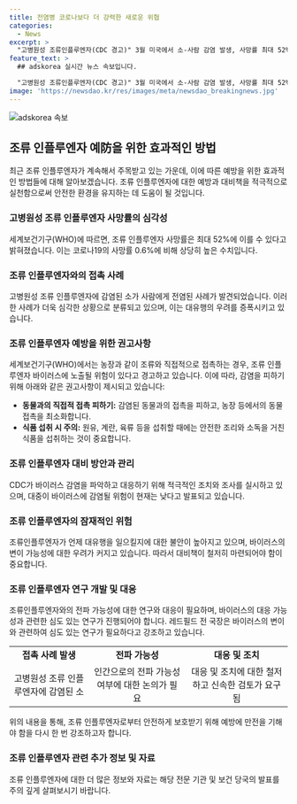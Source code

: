 ```yaml
---
title: 전염병 코로나보다 더 강력한 새로운 위협
categories:
  - News
excerpt: >
  "고병원성 조류인플루엔자(CDC 경고)" 3월 미국에서 소-사람 감염 발생, 사망률 최대 52%, 인플루엔자 대유행 우려. CDC는 바이러스 변이로 전파 가능성 경고, 인플루엔자 예방을 위한 동물과의 접촉 피하고 섭취 시 음식 조리 권고. 全종류인플루엔자 방역 필요성 강조.
feature_text: >
  ## adskorea 실시간 뉴스 속보입니다.

  "고병원성 조류인플루엔자(CDC 경고)" 3월 미국에서 소-사람 감염 발생, 사망률 최대 52%, 인플루엔자 대유행 우려. CDC는 바이러스 변이로 전파 가능성 경고, 인플루엔자 예방을 위한 동물과의 접촉 피하고 섭취 시 음식 조리 권고. 全종류인플루엔자 방역 필요성 강조.
image: 'https://newsdao.kr/res/images/meta/newsdao_breakingnews.jpg'
---
```


<p><img src="https://newsdao.kr/res/images/meta/newsdao_breakingnews.jpg" alt="adskorea 속보" /></p>

<h2 data-ke-size="size26">조류 인플루엔자 예防을 위한 효과적인 방법</h2>

<p data-ke-size="size16">최근 조류 인플루엔자가 계속해서 주목받고 있는 가운데, 이에 따른 예방을 위한 효과적인 방법들에 대해 알아보겠습니다. 조류 인플루엔자에 대한 예방과 대비책을 적극적으로 실천함으로써 안전한 환경을 유지하는 데 도움이 될 것입니다.</p>

<h3 data-ke-size="size24">고병원성 조류 인플루엔자 사망률의 심각성</h3>

<p data-ke-size="size16">세계보건기구(WHO)에 따르면, 조류 인플루엔자 사망률은 최대 52%에 이를 수 있다고 밝혀졌습니다. 이는 코로나19의 사망률 0.6%에 비해 상당히 높은 수치입니다.</p>

<h3 data-ke-size="size24">조류 인플루엔자와의 접촉 사례</h3>

<p data-ke-size="size16">고병원성 조류 인플루엔자에 감염된 소가 사람에게 전염된 사례가 발견되었습니다. 이러한 사례가 더욱 심각한 상황으로 분류되고 있으며, 이는 대유행의 우려를 증폭시키고 있습니다.</p>

<h3 data-ke-size="size24">조류 인플루엔자 예방을 위한 권고사항</h3>

<p data-ke-size="size16">세계보건기구(WHO)에서는 농장과 같이 조류와 직접적으로 접촉하는 경우, 조류 인플루엔자 바이러스에 노출될 위험이 있다고 경고하고 있습니다. 이에 따라, 감염을 피하기 위해 아래와 같은 권고사항이 제시되고 있습니다:</p>

<ul>
  <li><b>동물과의 직접적 접촉 피하기:</b> 감염된 동물과의 접촉을 피하고, 농장 등에서의 동물 접촉을 최소화합니다.</li>
  <li><b>식품 섭취 시 주의:</b> 원유, 계란, 육류 등을 섭취할 때에는 안전한 조리와 소독을 거친 식품을 섭취하는 것이 중요합니다.</li>
</ul>

<h3 data-ke-size="size24">조류 인플루엔자 대비 방안과 관리</h3>

<p data-ke-size="size16">CDC가 바이러스 감염을 파악하고 대응하기 위해 적극적인 조치와 조사를 실시하고 있으며, 대중이 바이러스에 감염될 위험이 현재는 낮다고 발표되고 있습니다.</p>

<h3 data-ke-size="size24">조류 인플루엔자의 잠재적인 위험</h3>

<p data-ke-size="size16">조류인플루엔자가 언제 대유행을 일으킬지에 대한 불안이 높아지고 있으며, 바이러스의 변이 가능성에 대한 우려가 커지고 있습니다. 따라서 대비책이 철저히 마련되어야 함이 중요합니다.</p>

<h3 data-ke-size="size24">조류 인플루엔자 연구 개발 및 대응</h3>

<p data-ke-size="size16">조류인플루엔자와의 전파 가능성에 대한 연구와 대응이 필요하며, 바이러스의 대응 가능성과 관련한 심도 있는 연구가 진행되어야 합니다. 레드필드 전 국장은 바이러스의 변이와 관련하여 심도 있는 연구가 필요하다고 강조하고 있습니다.</p>

<table>
  <tr>
    <td style="text-align: center; height: 17px;"><b>접촉 사례 발생</b></td>
    <td style="text-align: center; height: 17px;"><b>전파 가능성</b></td>
    <td style="text-align: center; height: 17px;"><b>대응 및 조치</b></td>
  </tr>
  <tr>
    <td style="text-align: center; height: 17px;">고병원성 조류 인플루엔자에 감염된 소</td>
    <td style="text-align: center; height: 17px;">인간으로의 전파 가능성 여부에 대한 논의가 필요</td>
    <td style="text-align: center; height: 17px;">대응 및 조치에 대한 철저하고 신속한 검토가 요구됨</td>
  </tr>
</table>

<p data-ke-size="size16">위의 내용을 통해, 조류 인플루엔자로부터 안전하게 보호받기 위해 예방에 만전을 기해야 함을 다시 한 번 강조하고자 합니다.</p>

<h3 data-ke-size="size24">조류 인플루엔자 관련 추가 정보 및 자료</h3>

<p data-ke-size="size16">조류 인플루엔자에 대한 더 많은 정보와 자료는 해당 전문 기관 및 보건 당국의 발표를 주의 깊게 살펴보시기 바랍니다.</p>

<p data-ke-size="size16">&nbsp;</p>

